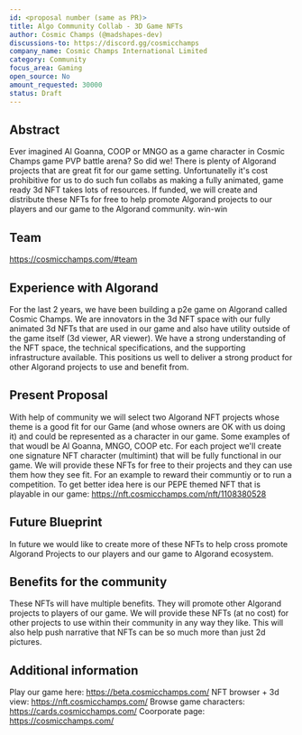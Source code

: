 ```yaml
---
id: <proposal number (same as PR)>
title: Algo Community Collab - 3D Game NFTs
author: Cosmic Champs (@madshapes-dev)
discussions-to: https://discord.gg/cosmicchamps
company_name: Cosmic Champs International Limited
category: Community
focus_area: Gaming
open_source: No
amount_requested: 30000
status: Draft
---
```


## Abstract
Ever imagined Al Goanna, COOP or MNGO as a game character in Cosmic Champs game PVP battle arena? So did we! There is plenty of Algorand projects that are great fit for our game setting. Unfortunatelly it's cost prohibitive for us to do such fun collabs as making a fully animated, game ready 3d NFT takes lots of resources. 
If funded, we will create and distribute these NFTs for free to help promote Algorand projects to our players and our game to the Algorand community. win-win
## Team
https://cosmicchamps.com/#team

## Experience with Algorand
For the last 2 years, we have been building a p2e game on Algorand called Cosmic Champs. We are innovators in the 3d NFT space with our fully animated 3d NFTs that are used in our game and also have utility outside of the game itself (3d viewer, AR viewer).
We have a strong understanding of the NFT space, the technical specifications, and the supporting infrastructure available. This positions us well to deliver a strong product for other Algorand projects to use and benefit from.

## Present Proposal
With help of community we will select two Algorand NFT projects whose theme is a good fit for our Game (and whose owners are OK with us doing it) and could be represented as a character in our game. Some examples of that woudl be Al Goanna, MNGO, COOP etc. For each project we'll create one signature NFT character (multimint) that will be fully functional in our game.
We will provide these NFTs for free to their projects and they can use them how they see fit. For an example to reward their communtiy or to run a competition. To get better idea here is our PEPE themed NFT that is playable in our game: https://nft.cosmicchamps.com/nft/1108380528 

## Future Blueprint
In future we would like to create more of these NFTs to help cross promote Algorand Projects to our players and our game to Algorand ecosystem.

## Benefits for the community
These NFTs will have multiple benefits. They will promote other Algorand projects to players of our game. We will provide these NFTs (at no cost) for other projects to use within their community in any way they like. This will also help push narrative that NFTs can be so much more than just 2d pictures.

## Additional information
Play our game here: https://beta.cosmicchamps.com/
NFT browser + 3d view: https://nft.cosmicchamps.com/
Browse game characters: https://cards.cosmicchamps.com/
Coorporate page: https://cosmicchamps.com/
